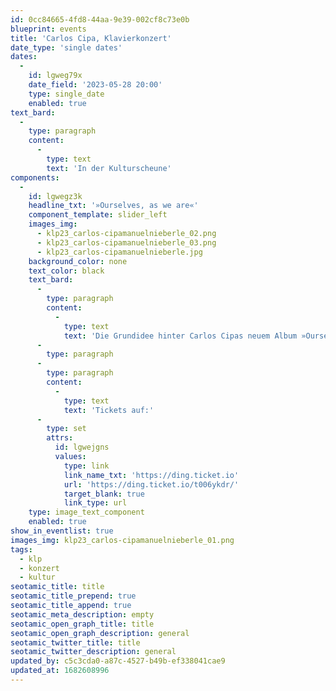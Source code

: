 ```yaml
---
id: 0cc84665-4fd8-44aa-9e39-002cf8c73e0b
blueprint: events
title: 'Carlos Cipa, Klavierkonzert'
date_type: 'single dates'
dates:
  -
    id: lgweg79x
    date_field: '2023-05-28 20:00'
    type: single_date
    enabled: true
text_bard:
  -
    type: paragraph
    content:
      -
        type: text
        text: 'In der Kulturscheune'
components:
  -
    id: lgwegz3k
    headline_txt: '»Ourselves, as we are«'
    component_template: slider_left
    images_img:
      - klp23_carlos-cipamanuelnieberle_02.png
      - klp23_carlos-cipamanuelnieberle_03.png
      - klp23_carlos-cipamanuelnieberle.jpg
    background_color: none
    text_color: black
    text_bard:
      -
        type: paragraph
        content:
          -
            type: text
            text: 'Die Grundidee hinter Carlos Cipas neuem Album »Ourselves, as we are« nimmt genau hier ihren Ausgang: ein Raum, ein Klavier, ein Pianist/Komponist. Und Zeit für Improvisationen mit größtmöglicher Unvoreingenommenheit.'
      -
        type: paragraph
      -
        type: paragraph
        content:
          -
            type: text
            text: 'Tickets auf:'
      -
        type: set
        attrs:
          id: lgwejgns
          values:
            type: link
            link_name_txt: 'https://ding.ticket.io'
            url: 'https://ding.ticket.io/t006ykdr/'
            target_blank: true
            link_type: url
    type: image_text_component
    enabled: true
show_in_eventlist: true
images_img: klp23_carlos-cipamanuelnieberle_01.png
tags:
  - klp
  - konzert
  - kultur
seotamic_title: title
seotamic_title_prepend: true
seotamic_title_append: true
seotamic_meta_description: empty
seotamic_open_graph_title: title
seotamic_open_graph_description: general
seotamic_twitter_title: title
seotamic_twitter_description: general
updated_by: c5c3cda0-a87c-4527-b49b-ef338041cae9
updated_at: 1682608996
---
```

